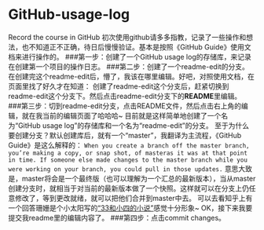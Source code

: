 # GitHub-usage-log
 Record the course in GitHub
初次使用github请多多指教，记录了一些操作和想法，也不知道正不正确，待日后慢慢验证。基本是按照《GitHub Guide》使用文档来进行操作的。
###第一步：创建了一个GitHub usage log的存储库，来记录在创建第一个项目的操作日志。 
###第二步：创建了一个readme-edit的分支。
在创建完这个readme-edit后，懵了，我该在哪里编辑。好吧，对照使用文档，在页面里找了好久才在知道：
创建了readme-edit这个分支后，赶紧切换到readme-edit这个分支下。然后点击readme-edit分支下的**README**里编辑。
###第三步：切到readme-edit分支，点击README文件，然后点击右上角的编辑，就在我当前的编辑页面了哈哈哈~
目前就是这样简单地创建了一个名为“GitHub usage log”的存储库和一个名为“readme-edit”的分支。
至于为什么要创建分支？默认创建库后，就有一个“master”，我翻译为主流程，《GitHub Guide》是这么解释的：
 ` When you create a branch off the master branch, you’re making a copy, or snap shot, of masteras it was at that point in time. If someone else made changes to the master branch while you were working on your branch, you could pull in those updates. ` 
意思大致是，master将会是一个最终版（也可以理解为一个汇总的最新版本），当从master创建分支时，就相当于对当前的最新版本做了一个快照。这样就可以在分支上仍任意修改了，等到更改就绪，就可以把他们合并到master中去。
可以去看知乎上有一个回答珊姗是个小太阳写的[“33和小四的小说”](https://www.zhihu.com/question/20070065)感觉十分形象~
OK，接下来我要提交我readme里的编辑内容了。
###第四步：点击commit changes。
